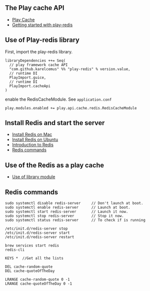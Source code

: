 ## The Play cache API
- [Play Cache](https://www.playframework.com/documentation/2.8.x/ScalaCache)
- [Getting started with play-redis](https://github.com/KarelCemus/play-redis-samples/tree/master/hello_world)

## Use of Play-redis library
First, import the play-redis library.
```
libraryDependencies ++= Seq(
  // play framework cache API
  "com.github.karelcemus" %% "play-redis" % version.value,
  // runtime DI
  PlayImport.guice,
  // runtime DI
  PlayImport.cacheApi
)
```

enable the RedisCacheModule. See `application.conf`
```
play.modules.enabled += play.api.cache.redis.RedisCacheModule
```

## Install Redis and start the server
- [Install Redis on Mac](https://blog.usejournal.com/how-to-install-redis-on-catalina-mac-os-5dc173b08bf6)
- [Install Redis on Ubuntu](https://www.digitalocean.com/community/tutorials/how-to-install-and-secure-redis-on-ubuntu-18-04)
- [Introduction to Redis](https://auth0.com/blog/introduction-to-redis-install-cli-commands-and-data-types/)
- [Redis commands](https://redis.io/commands)

## Use of the Redis as a play cache 
- [Use of library module](https://github.com/KarelCemus/play-redis/blob/2.6.1/doc/30-how-to-use.md)

## Redis commands
```
sudo systemctl disable redis-server     // Don't launch at boot.
sudo systemctl enable redis-server      // Launch at boot.
sudo systemctl start redis-server       // Launch it now.
sudo systemctl stop redis-server        // Stop it now.
sudo systemctl status redis-server      // To check if is running

/etc/init.d/redis-server stop
/etc/init.d/redis-server start
/etc/init.d/redis-server restart

brew services start redis 
redis-cli  

KEYS *  //Get all the lists

DEL cache-random-quote
DEL cache-quoteOfTheDay

LRANGE cache-random-quote 0 -1
LRANGE cache-quoteOfTheDay 0 -1
```
